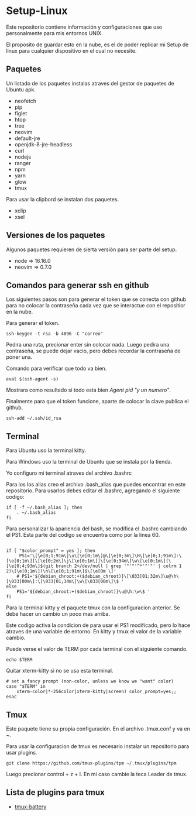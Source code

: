 # Setup-Linux
Este repositorio contiene información y configuraciones que uso personalmente para mis entornos UNIX.

El proposito de guardar esto en la nube, es el de poder replicar mi Setup de linux para cualquier
dispositivo en el cual no necesite.

## Paquetes
Un listado de los paquetes instalas atraves del gestor de paquetes de Ubuntu apk.
+ neofetch
+ pip
+ figlet
+ htop
+ tree
+ neovim
+ default-jre
+ openjdk-8-jre-headless
+ curl
+ nodejs
+ ranger
+ npm
+ yarn
+ glow
+ tmux

Para usar la clipbord se instalan dos paquetes.
+ xclip
+ xsel

## Versiones de los paquetes
Algunos paquetes requieren de sierta versión para ser parte del setup.
+ node => 16.16.0
+ neovim => 0.7.0

## Comandos para generar ssh en github
Los siguientes pasos son para generar el token que se conecta con github para no colocar
la contraseña cada vez que se interactue con el repositior en la nube.

Para generar el token.
~~~
ssh-keygen -t rsa -b 4096 -C "correo"
~~~
Pedira una ruta, precionar enter sin colocar nada.
Luego pedira una contraseña, se puede dejar vacio, pero debes recordar la contraseña de poner una.

Comando para verificar que todo va bien.
~~~
eval $(ssh-agent -s)
~~~
Mostrara como resultado si todo esta bien *Agent pid "y un numero"*.

Finalmente para que el token funcione, aparte de colocar la clave publica el github.
~~~
ssh-add ~/.ssh/id_rsa
~~~

## Terminal
Para Ubuntu uso la terminal kitty.

Para Windows uso la terminal de Ubuntu que se instala por la tienda.

Yo configuro mi terminal atraves del archivo .bashrc

Para los los alias creo el archivo .bash_alias que puedes encontrar en este repositorio.
Para usarlos debes editar el .bashrc, agregando el siguiente codigo:

~~~
if [ -f ~/.bash_alias ]; then
    . ~/.bash_alias
fi
~~~

Para personalizar la apariencia del bash, se modifica el .bashrc cambiando el PS1.
Esta parte del codigo se encuentra como por la linea 60.
~~~

if [ "$color_prompt" = yes ]; then
     PS1='\[\e[0;1;91m\]\u\[\e[0;1m\]@\[\e[0;3m\]\H\[\e[0;1;91m\]:\[\e[0;1m\][\[\e[0;2m\]\j\[\e[0;1m\]]\[\e[0;34m\]\w\[\e[0;1m\](\[\e[0;4;93m\]$(git branch 2>/dev/null | grep '"'"'^*'"'"' | colrm 1 2)\[\e[0;1m\])\n\[\e[0;1;91m\]$\[\e[0m \]'
    # PS1='${debian_chroot:+($debian_chroot)}\[\033[01;32m\]\u@\h\[\033[00m\]:\[\033[01;34m\]\w\[\033[00m\]\$ '
else
    PS1='${debian_chroot:+($debian_chroot)}\u@\h:\w\$ '
fi
~~~

Para la terminal kitty y el paquete tmux con la configuracion anterior.
Se debe hacer un cambio un poco mas arriba.


Este codigo activa la condicion de para usar el PS1 modificado, pero lo hace atraves de una
variable de entorno. En kitty y tmux el valor de la variable cambio.

Puede verse el valor de TERM por cada terminal con el siguiente comando.
~~~
echo $TERM
~~~

Quitar xterm-kitty si no se usa esta terminal.
~~~
# set a fancy prompt (non-color, unless we know we "want" color)
case "$TERM" in
    xterm-color|*-256color|xterm-kitty|screen) color_prompt=yes;;
esac
~~~
## Tmux
Este paquete tiene su propia configuración. En el archivo .tmux.conf y va en ~.

Para usar la configuracion de tmux es necesario instalar un repositorio para usar plugins.

~~~
git clone https://github.com/tmux-plugins/tpm ~/.tmux/plugins/tpm
~~~
Luego precionar control + z + I. En mi caso cambie la teca Leader de tmux.

Lista de plugins para tmux
--------------------------
+ [tmux-battery](https://github.com/tmux-plugins/tmux-battery)


